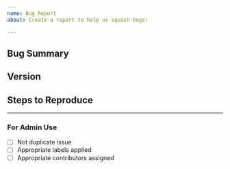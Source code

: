 ```yaml
---
name: Bug Report 
about: Create a report to help us squash bugs!

---
```


<!-- < < < < < < < < < < < < < < < < < < < < < < < < < < < < < < < < < ☺ 
v               ✰  Thanks for opening an issue! ✰    
v    Before smashing the submit button please review the template.
v    Please also ensure that this is not a duplicate issue :)  
☺ > > > > > > > > > > > > > > > > > > > > > > > > > > > > > > > > >  -->

## Bug Summary

<!-- Describe the issue you're encountering -->
<!-- Apply relevant labels to indicate:
    - (WHY) The purpose or objective of this issue with "O" labels
    - (WHICH) The part of the system this issue relates to (use "E" for external or "I" for internal levels)
    - (HOW) If any administrative considerations should be taken into account (use "A" labels)
    This will help us prioritize and categorize your issue more effectively 
-->

## Version

<!-- ibc-rs release version or git commit hash -->

## Steps to Reproduce

<!-- What commands should someone run to reproduce your problem? -->
<!-- Attach logs here if you have them. -->

____

### For Admin Use

- [ ] Not duplicate issue
- [ ] Appropriate labels applied
- [ ] Appropriate contributors assigned
